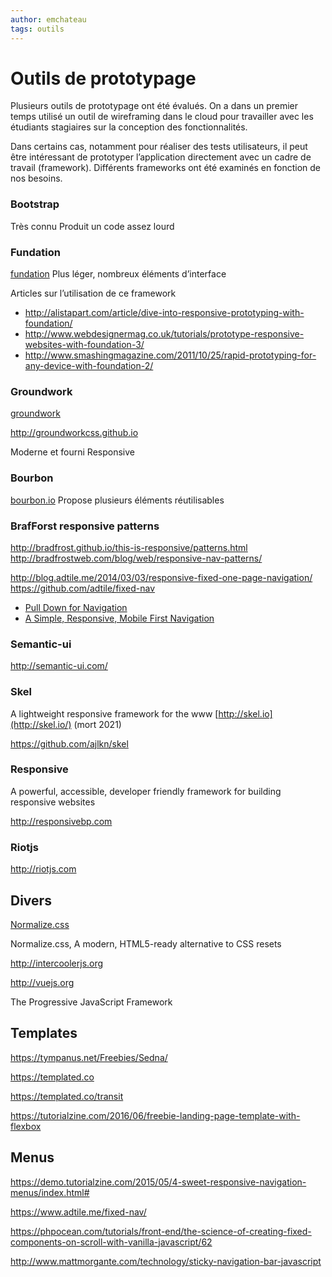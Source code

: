 ```yaml
---
author: emchateau
tags: outils
---
```


Outils de prototypage
==========

Plusieurs outils de prototypage ont été évalués. On a dans un premier temps utilisé un outil de wireframing dans le cloud pour travailler avec les étudiants stagiaires sur la conception des fonctionnalités.

Dans certains cas, notamment pour réaliser des tests utilisateurs, il peut être intéressant de prototyper l’application directement avec un cadre de travail (framework). Différents frameworks ont été examinés en fonction de nos besoins.

### Bootstrap

Très connu
Produit un code assez lourd

### Fundation

[fundation](http://foundation.zurb.com)
Plus léger, nombreux éléments d’interface

Articles sur l’utilisation de ce framework
- http://alistapart.com/article/dive-into-responsive-prototyping-with-foundation/
- http://www.webdesignermag.co.uk/tutorials/prototype-responsive-websites-with-foundation-3/
- http://www.smashingmagazine.com/2011/10/25/rapid-prototyping-for-any-device-with-foundation-2/

### Groundwork
[groundwork](http://groundworkcss.github.io)

http://groundworkcss.github.io

Moderne et fourni
Responsive

### Bourbon

[bourbon.io](http://bourbon.io)
Propose plusieurs éléments réutilisables

### BrafForst responsive patterns

http://bradfrost.github.io/this-is-responsive/patterns.html
http://bradfrostweb.com/blog/web/responsive-nav-patterns/


http://blog.adtile.me/2014/03/03/responsive-fixed-one-page-navigation/
https://github.com/adtile/fixed-nav


- [Pull Down for Navigation](http://inspectelement.com/tutorials/pull-down-for-navigation-a-responsive-solution/)
- [A Simple, Responsive, Mobile First Navigation](http://webdesign.tutsplus.com/tutorials/a-simple-responsive-mobile-first-navigation--webdesign-6074)

### Semantic-ui

http://semantic-ui.com/

### Skel

A lightweight responsive framework for the www [http://skel.io](http://skel.io/) (mort 2021)

https://github.com/ajlkn/skel

### Responsive

A powerful, accessible, developer friendly framework for building responsive websites

http://responsivebp.com

### Riotjs

http://riotjs.com

## Divers

[Normalize.css](https://necolas.github.io/normalize.css/)

Normalize.css, A modern, HTML5-ready alternative to CSS resets

http://intercoolerjs.org

http://vuejs.org

The Progressive JavaScript Framework

## Templates

https://tympanus.net/Freebies/Sedna/

https://templated.co

https://templated.co/transit

https://tutorialzine.com/2016/06/freebie-landing-page-template-with-flexbox

## Menus

https://demo.tutorialzine.com/2015/05/4-sweet-responsive-navigation-menus/index.html#

https://www.adtile.me/fixed-nav/

https://phpocean.com/tutorials/front-end/the-science-of-creating-fixed-components-on-scroll-with-vanilla-javascript/62

http://www.mattmorgante.com/technology/sticky-navigation-bar-javascript